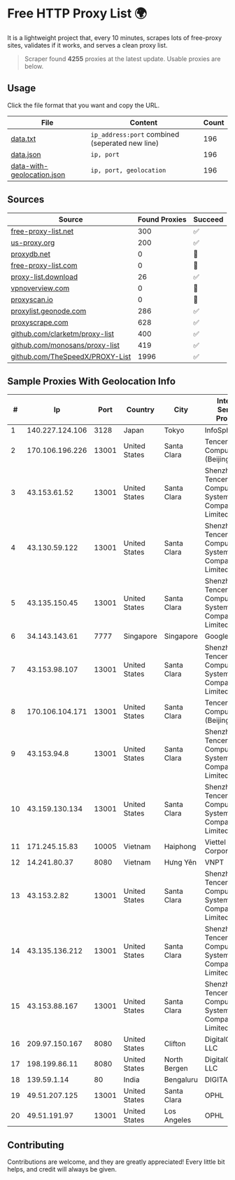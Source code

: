 
# Free HTTP Proxy List 🌍

It is a lightweight project that, every 10 minutes, scrapes lots of free-proxy sites, validates if it works, and serves a clean proxy list.


> Scraper found **4255** proxies at the latest update. Usable proxies are below.

## Usage

Click the file format that you want and copy the URL.


|File|Content|Count|
|----|-------|-----|
|[data.txt](https://raw.githubusercontent.com/themiralay/Proxy-List-World/master/data.txt)|`ip_address:port` combined (seperated new line)|196|
|[data.json](https://raw.githubusercontent.com/themiralay/Proxy-List-World/master/data.json)|`ip, port`|196|
|[data-with-geolocation.json](https://raw.githubusercontent.com/themiralay/Proxy-List-World/master/data-with-geolocation.json)|`ip, port, geolocation`|196|

## Sources

|Source|Found Proxies|Succeed|
|------|-------------|-------|
|[free-proxy-list.net](https://free-proxy-list.net)|300|✅|
|[us-proxy.org](https://www.us-proxy.org)|200|✅|
|[proxydb.net](http://proxydb.net)|0|🚫|
|[free-proxy-list.com](https://free-proxy-list.com/?page=&port=&type%5B%5D=http&type%5B%5D=https&up_time=0&search=Search)|0|🚫|
|[proxy-list.download](https://www.proxy-list.download/HTTP)|26|✅|
|[vpnoverview.com](https://vpnoverview.com/privacy/anonymous-browsing/free-proxy-servers)|0|🚫|
|[proxyscan.io](https://www.proxyscan.io)|0|🚫|
|[proxylist.geonode.com](https://proxylist.geonode.com/api/proxy-list?limit=300&page=1&sort_by=lastChecked&sort_type=desc&protocols=http,https)|286|✅|
|[proxyscrape.com](https://api.proxyscrape.com/v2/?request=displayproxies&protocol=http&timeout=10000&country=all&ssl=all&anonymity=all)|628|✅|
|[github.com/clarketm/proxy-list](https://raw.githubusercontent.com/clarketm/proxy-list/master/proxy-list-raw.txt)|400|✅|
|[github.com/monosans/proxy-list](https://raw.githubusercontent.com/monosans/proxy-list/main/proxies/http.txt)|419|✅|
|[github.com/TheSpeedX/PROXY-List](https://raw.githubusercontent.com/TheSpeedX/PROXY-List/master/http.txt)|1996|✅|


## Sample Proxies With Geolocation Info

|#|Ip|Port|Country|City|Internet Service Provider|
|-|--|----|-------|----|-------------------------|
|1|140.227.124.106|3128|Japan|Tokyo|InfoSphere|
|2|170.106.196.226|13001|United States|Santa Clara|Tencent Cloud Computing (Beijing) Co|
|3|43.153.61.52|13001|United States|Santa Clara|Shenzhen Tencent Computer Systems Company Limited|
|4|43.130.59.122|13001|United States|Santa Clara|Shenzhen Tencent Computer Systems Company Limited|
|5|43.135.150.45|13001|United States|Santa Clara|Shenzhen Tencent Computer Systems Company Limited|
|6|34.143.143.61|7777|Singapore|Singapore|Google LLC|
|7|43.153.98.107|13001|United States|Santa Clara|Shenzhen Tencent Computer Systems Company Limited|
|8|170.106.104.171|13001|United States|Santa Clara|Tencent Cloud Computing (Beijing) Co|
|9|43.153.94.8|13001|United States|Santa Clara|Shenzhen Tencent Computer Systems Company Limited|
|10|43.159.130.134|13001|United States|Santa Clara|Shenzhen Tencent Computer Systems Company Limited|
|11|171.245.15.83|10005|Vietnam|Haiphong|Viettel Corporation|
|12|14.241.80.37|8080|Vietnam|Hưng Yên|VNPT|
|13|43.153.2.82|13001|United States|Santa Clara|Shenzhen Tencent Computer Systems Company Limited|
|14|43.135.136.212|13001|United States|Santa Clara|Shenzhen Tencent Computer Systems Company Limited|
|15|43.153.88.167|13001|United States|Santa Clara|Shenzhen Tencent Computer Systems Company Limited|
|16|209.97.150.167|8080|United States|Clifton|DigitalOcean, LLC|
|17|198.199.86.11|8080|United States|North Bergen|DigitalOcean, LLC|
|18|139.59.1.14|80|India|Bengaluru|DIGITALOCEAN|
|19|49.51.207.125|13001|United States|Santa Clara|OPHL|
|20|49.51.191.97|13001|United States|Los Angeles|OPHL|



## Contributing

Contributions are welcome, and they are greatly appreciated! Every
little bit helps, and credit will always be given.

